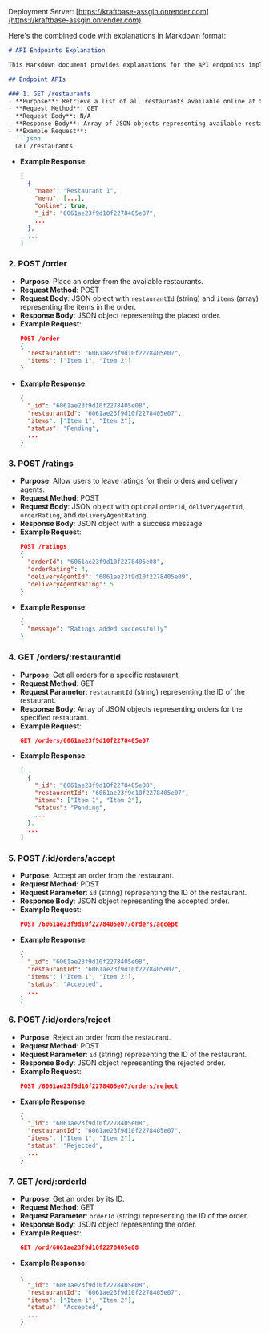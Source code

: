 Deployment Server: [https://kraftbase-assgin.onrender.com](https://kraftbase-assgin.onrender.com)

Here's the combined code with explanations in Markdown format:

```markdown
# API Endpoints Explanation

This Markdown document provides explanations for the API endpoints implemented.

## Endpoint APIs

### 1. GET /restaurants
- **Purpose**: Retrieve a list of all restaurants available online at the given hour.
- **Request Method**: GET
- **Request Body**: N/A
- **Response Body**: Array of JSON objects representing available restaurants.
- **Example Request**:
  ```json
  GET /restaurants
  ```
- **Example Response**:
  ```json
  [
    {
      "name": "Restaurant 1",
      "menu": [...],
      "online": true,
      "_id": "6061ae23f9d10f2278405e07",
      ...
    },
    ...
  ]
  ```

### 2. POST /order
- **Purpose**: Place an order from the available restaurants.
- **Request Method**: POST
- **Request Body**: JSON object with `restaurantId` (string) and `items` (array) representing the items in the order.
- **Response Body**: JSON object representing the placed order.
- **Example Request**:
  ```json
  POST /order
  {
    "restaurantId": "6061ae23f9d10f2278405e07",
    "items": ["Item 1", "Item 2"]
  }
  ```
- **Example Response**:
  ```json
  {
    "_id": "6061ae23f9d10f2278405e08",
    "restaurantId": "6061ae23f9d10f2278405e07",
    "items": ["Item 1", "Item 2"],
    "status": "Pending",
    ...
  }
  ```

### 3. POST /ratings
- **Purpose**: Allow users to leave ratings for their orders and delivery agents.
- **Request Method**: POST
- **Request Body**: JSON object with optional `orderId`, `deliveryAgentId`, `orderRating`, and `deliveryAgentRating`.
- **Response Body**: JSON object with a success message.
- **Example Request**:
  ```json
  POST /ratings
  {
    "orderId": "6061ae23f9d10f2278405e08",
    "orderRating": 4,
    "deliveryAgentId": "6061ae23f9d10f2278405e09",
    "deliveryAgentRating": 5
  }
  ```
- **Example Response**:
  ```json
  {
    "message": "Ratings added successfully"
  }
  ```

### 4. GET /orders/:restaurantId
- **Purpose**: Get all orders for a specific restaurant.
- **Request Method**: GET
- **Request Parameter**: `restaurantId` (string) representing the ID of the restaurant.
- **Response Body**: Array of JSON objects representing orders for the specified restaurant.
- **Example Request**:
  ```json
  GET /orders/6061ae23f9d10f2278405e07
  ```
- **Example Response**:
  ```json
  [
    {
      "_id": "6061ae23f9d10f2278405e08",
      "restaurantId": "6061ae23f9d10f2278405e07",
      "items": ["Item 1", "Item 2"],
      "status": "Pending",
      ...
    },
    ...
  ]
  ```

### 5. POST /:id/orders/accept
- **Purpose**: Accept an order from the restaurant.
- **Request Method**: POST
- **Request Parameter**: `id` (string) representing the ID of the restaurant.
- **Response Body**: JSON object representing the accepted order.
- **Example Request**:
  ```json
  POST /6061ae23f9d10f2278405e07/orders/accept
  ```
- **Example Response**:
  ```json
  {
    "_id": "6061ae23f9d10f2278405e08",
    "restaurantId": "6061ae23f9d10f2278405e07",
    "items": ["Item 1", "Item 2"],
    "status": "Accepted",
    ...
  }
  ```

### 6. POST /:id/orders/reject
- **Purpose**: Reject an order from the restaurant.
- **Request Method**: POST
- **Request Parameter**: `id` (string) representing the ID of the restaurant.
- **Response Body**: JSON object representing the rejected order.
- **Example Request**:
  ```json
  POST /6061ae23f9d10f2278405e07/orders/reject
  ```
- **Example Response**:
  ```json
  {
    "_id": "6061ae23f9d10f2278405e08",
    "restaurantId": "6061ae23f9d10f2278405e07",
    "items": ["Item 1", "Item 2"],
    "status": "Rejected",
    ...
  }
  ```

### 7. GET /ord/:orderId
- **Purpose**: Get an order by its ID.
- **Request Method**: GET
- **Request Parameter**: `orderId` (string) representing the ID of the order.
- **Response Body**: JSON object representing the order.
- **Example Request**:
  ```json
  GET /ord/6061ae23f9d10f2278405e08
  ```
- **Example Response**:
  ```json
  {
    "_id": "6061ae23f9d10f2278405e08",
    "restaurantId": "6061ae23f9d10f2278405e07",
    "items": ["Item 1", "Item 2"],
    "status": "Accepted",
    ...
  }
  ```
```



